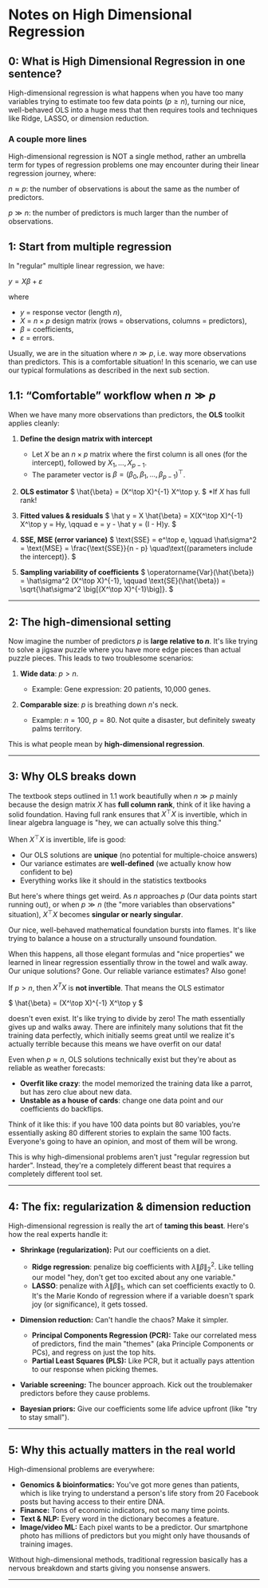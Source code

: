 # Notes on High Dimensional Regression

## 0: What is High Dimensional Regression in one sentence?

High-dimensional regression is what happens when you have too many variables trying to estimate too few data points ($p \geq n$), turning our nice, well-behaved OLS into a huge mess that then requires tools and techniques like Ridge, LASSO, or dimension reduction.

### A couple more lines

High-dimensional regression is NOT a single method, rather an umbrella term for types of regression problems one may encounter during their linear regression journey, where:

$n \approx p$: the number of observations is about the same as the number of predictors.

$p \gg n$: the number of predictors is much larger than the number of observations.

## 1: Start from multiple regression
In "regular" multiple linear regression, we have:  

$y = X\beta + \varepsilon$

where  
- $y$ = response vector (length $n$),  
- $X$ = $n \times p$ design matrix (rows = observations, columns = predictors),  
- $\beta$ = coefficients,  
- $\varepsilon$ = errors.  

Usually, we are in the situation where $n \gg p$, i.e. way more observations than predictors. This is a comfortable situation! In this scenario, we can use our typical formulations as described in the next sub section.

## 1.1: “Comfortable” workflow when $n \gg p$

When we have many more observations than predictors, the **OLS** toolkit applies cleanly:

1. **Define the design matrix with intercept**
    - Let $X$ be an $n \times p$ matrix where the first column is all ones (for the intercept), followed by $X_1, \dots, X_{p-1}$.  
    - The parameter vector is $\beta = (\beta_0, \beta_1, \dots, \beta_{p-1})^\top$.

2. **OLS estimator**
    $
    \hat{\beta} = (X^\top X)^{-1} X^\top y.
    $ *If $X$ has full rank!

3. **Fitted values & residuals**
    $
    \hat y = X \hat{\beta} = X(X^\top X)^{-1} X^\top y  = Hy,
    \qquad
    e = y - \hat y = (I - H)y.
    $

4. **SSE, MSE (error variance)**
    $
    \text{SSE} = e^\top e,
    \qquad
    \hat\sigma^2 = \text{MSE} = \frac{\text{SSE}}{n - p} \quad\text{(parameters include the intercept)}.
    $

5. **Sampling variability of coefficients**
    $
    \operatorname{Var}(\hat{\beta}) = \hat\sigma^2 (X^\top X)^{-1},
    \qquad
    \text{SE}(\hat{\beta}) = \sqrt{\hat\sigma^2 \big[(X^\top X)^{-1}\big]}.
    $

---

## 2: The high-dimensional setting
Now imagine the number of predictors $p$ is **large relative to $n$**. It's like trying to solve a jigsaw puzzle where you have more edge pieces than actual puzzle pieces. This leads to two troublesome scenarios:  

1. **Wide data**: $p > n$.
   - Example: Gene expression: 20 patients, 10,000 genes.

2. **Comparable size**: $p$ is breathing down $n$'s neck.  
   - Example: $n=100$, $p=80$. Not quite a disaster, but definitely sweaty palms territory.

This is what people mean by **high-dimensional regression**.

---

## 3: Why OLS breaks down
The textbook steps outlined in 1.1 work beautifully when $n \gg p$ mainly because the design matrix $X$ has **full column rank**, think of it like having a solid foundation. Having full rank ensures that $X^\top X$ is invertible, which in linear algebra language is "hey, we can actually solve this thing."

When $X^\top X$ is invertible, life is good:
- Our OLS solutions are **unique** (no potential for multiple-choice answers)
- Our variance estimates are **well-defined** (we actually know how confident to be)
- Everything works like it should in the statistics textbooks

But here's where things get weird. As $n$ approaches $p$ (Our data points start running out), or when $p \gg n$ (the "more variables than observations" situation), $X^\top X$ becomes **singular or nearly singular**.

Our nice, well-behaved mathematical foundation bursts into flames. It's like trying to balance a house on a structurally unsound foundation.

When this happens, all those elegant formulas and "nice properties" we learned in linear regression essentially throw in the towel and walk away. Our unique solutions? Gone. Our reliable variance estimates? Also gone!

If $p > n$, then $X^TX$ is **not invertible**. That means the OLS estimator  

$ \hat{\beta} = (X^\top X)^{-1} X^\top y $

doesn't even exist. It's like trying to divide by zero! The math essentially gives up and walks away. There are infinitely many solutions that fit the training data perfectly, which initially seems great until we realize it's actually terrible because this means we have overfit on our data!

Even when $p \approx n$, OLS solutions technically exist but they're about as reliable as weather forecasts:  
- **Overfit like crazy**: the model memorized the training data like a parrot, but has zero clue about new data.  
- **Unstable as a house of cards**: change one data point and our coefficients do backflips.  

Think of it like this: if you have 100 data points but 80 variables, you're essentially asking 80 different stories to explain the same 100 facts. Everyone's going to have an opinion, and most of them will be wrong.

This is why high-dimensional problems aren't just "regular regression but harder". Instead, they're a completely different beast that requires a completely different tool set.

---

## 4: The fix: regularization & dimension reduction
High-dimensional regression is really the art of **taming this beast**. Here's how the real experts handle it:

- **Shrinkage (regularization):** Put our coefficients on a diet.
  - **Ridge regression**: penalize big coefficients with $\lambda \|\beta\|_2^2$. Like telling our model "hey, don't get too excited about any one variable."
  - **LASSO**: penalize with $\lambda \|\beta\|_1$, which can set coefficients exactly to 0. It's the Marie Kondo of regression where if a variable doesn't spark joy (or significance), it gets tossed.

- **Dimension reduction:** Can't handle the chaos? Make it simpler.
  - **Principal Components Regression (PCR):** Take our correlated mess of predictors, find the main "themes" (aka Principle Components or PCs), and regress on just the top hits.
  - **Partial Least Squares (PLS):** Like PCR, but it actually pays attention to our response when picking themes.

- **Variable screening:** The bouncer approach. Kick out the troublemaker predictors before they cause problems.

- **Bayesian priors:** Give our coefficients some life advice upfront (like "try to stay small").

---

## 5: Why this actually matters in the real world
High-dimensional problems are everywhere:

- **Genomics & bioinformatics:** You've got more genes than patients, which is like trying to understand a person's life story from 20 Facebook posts but having access to their entire DNA.
- **Finance:** Tons of economic indicators, not so many time points.
- **Text & NLP:** Every word in the dictionary becomes a feature.
- **Image/video ML:** Each pixel wants to be a predictor. Our smartphone photo has millions of predictors but you might only have thousands of training images.

Without high-dimensional methods, traditional regression basically has a nervous breakdown and starts giving you nonsense answers.

---

